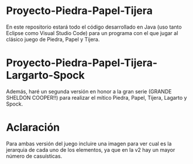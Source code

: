 # Proyecto-Piedra-Papel-Tijera
En este repositorio estará todo el código desarrollado en Java (uso tanto Eclipse como Visual Studio Code) para un programa con el que jugar al clásico juego de Piedra, Papel y Tijera.

# Proyecto-Piedra-Papel-Tijera-Largarto-Spock 
Además, haré un segunda versión en honor a la gran serie (GRANDE SHELDON COOPER!!) para realizar el mítico Piedra, Papel, Tijera, Lagarto y Spock.

# Aclaración
Para ambas versión del juego incluire una imagen para ver cual es la jerarquia de cada uno de los elementos, ya que en la v2 hay un mayor número de casuísticas.
